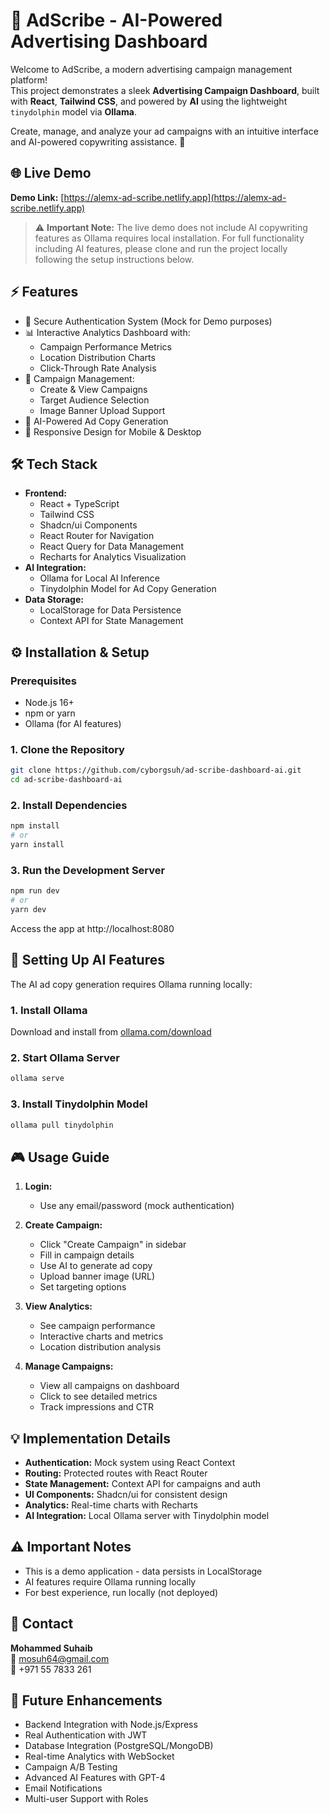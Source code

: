 # 🚀 AdScribe - AI-Powered Advertising Dashboard

Welcome to AdScribe, a modern advertising campaign management platform!  
This project demonstrates a sleek **Advertising Campaign Dashboard**, built with **React**, **Tailwind CSS**, and powered by **AI** using the lightweight `tinydolphin` model via **Ollama**.  

Create, manage, and analyze your ad campaigns with an intuitive interface and AI-powered copywriting assistance. 🎯

## 🌐 Live Demo

**Demo Link:** [https://alemx-ad-scribe.netlify.app](https://alemx-ad-scribe.netlify.app)

> ⚠️ **Important Note:** The live demo does not include AI copywriting features as Ollama requires local installation. For full functionality including AI features, please clone and run the project locally following the setup instructions below.

## ⚡ Features

- 🔐 Secure Authentication System (Mock for Demo purposes)
- 📊 Interactive Analytics Dashboard with:
  - Campaign Performance Metrics
  - Location Distribution Charts
  - Click-Through Rate Analysis
- 🎯 Campaign Management:
  - Create & View Campaigns
  - Target Audience Selection
  - Image Banner Upload Support
- 🤖 AI-Powered Ad Copy Generation
- 📱 Responsive Design for Mobile & Desktop

## 🛠️ Tech Stack

- **Frontend:**
  - React + TypeScript
  - Tailwind CSS
  - Shadcn/ui Components
  - React Router for Navigation
  - React Query for Data Management
  - Recharts for Analytics Visualization
- **AI Integration:**
  - Ollama for Local AI Inference
  - Tinydolphin Model for Ad Copy Generation
- **Data Storage:**
  - LocalStorage for Data Persistence
  - Context API for State Management

## ⚙️ Installation & Setup

### Prerequisites
- Node.js 16+
- npm or yarn
- Ollama (for AI features)

### 1. Clone the Repository

```bash
git clone https://github.com/cyborgsuh/ad-scribe-dashboard-ai.git
cd ad-scribe-dashboard-ai
```

### 2. Install Dependencies

```bash
npm install
# or
yarn install
```

### 3. Run the Development Server

```bash
npm run dev
# or
yarn dev
```

Access the app at http://localhost:8080

## 🤖 Setting Up AI Features

The AI ad copy generation requires Ollama running locally:

### 1. Install Ollama
Download and install from [ollama.com/download](https://ollama.com/download)

### 2. Start Ollama Server
```bash
ollama serve
```

### 3. Install Tinydolphin Model
```bash
ollama pull tinydolphin
```

## 🎮 Usage Guide

1. **Login:**
   - Use any email/password (mock authentication)

2. **Create Campaign:**
   - Click "Create Campaign" in sidebar
   - Fill in campaign details
   - Use AI to generate ad copy
   - Upload banner image (URL)
   - Set targeting options

3. **View Analytics:**
   - See campaign performance
   - Interactive charts and metrics
   - Location distribution analysis

4. **Manage Campaigns:**
   - View all campaigns on dashboard
   - Click to see detailed metrics
   - Track impressions and CTR

## 💡 Implementation Details

- **Authentication:** Mock system using React Context
- **Routing:** Protected routes with React Router
- **State Management:** Context API for campaigns and auth
- **UI Components:** Shadcn/ui for consistent design
- **Analytics:** Real-time charts with Recharts
- **AI Integration:** Local Ollama server with Tinydolphin model

## ⚠️ Important Notes

- This is a demo application - data persists in LocalStorage
- AI features require Ollama running locally
- For best experience, run locally (not deployed)

## 🙌 Contact

**Mohammed Suhaib**  
📧 mosuh64@gmail.com  
📱 +971 55 7833 261

## 🚀 Future Enhancements

- Backend Integration with Node.js/Express
- Real Authentication with JWT
- Database Integration (PostgreSQL/MongoDB)
- Real-time Analytics with WebSocket
- Campaign A/B Testing
- Advanced AI Features with GPT-4
- Email Notifications
- Multi-user Support with Roles
